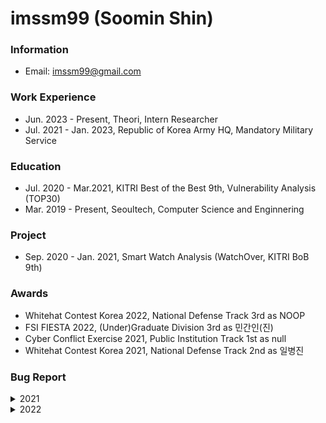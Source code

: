 # imssm99 (Soomin Shin)

### Information

- Email: imssm99@gmail.com

### Work Experience

- Jun. 2023 - Present, Theori, Intern Researcher
- Jul. 2021 - Jan. 2023, Republic of Korea Army HQ, Mandatory Military Service


### Education

- Jul. 2020 - Mar.2021, KITRI Best of the Best 9th, Vulnerability Analysis (TOP30)
- Mar. 2019 - Present, Seoultech, Computer Science and Enginnering

### Project

- Sep. 2020 - Jan. 2021, Smart Watch Analysis (WatchOver, KITRI BoB 9th)

### Awards

- Whitehat Contest Korea 2022, National Defense Track 3rd as NOOP
- FSI FIESTA 2022, (Under)Graduate Division 3rd as 민간인(진)
- Cyber Conflict Exercise 2021, Public Institution Track 1st as null
- Whitehat Contest Korea 2021, National Defense Track 2nd as 일병진

### Bug Report
<details>
  <summary>2021</summary>
  
- CVE-2021-25424 (SVE-2021-19928)
  - Improper Bluetooth pairing mode in Tizen device (WatchOver, KITRI BoB 9th)
- CVE-2021-25433 (SVE-2021-19702)
  - Improper authorization vulnerability in Tizen factory reset policy (WatchOver, KITRI BoB 9th)
- CVE-2021-25434 (SVE-2021-19703)
  - Improper input validation vulnerability in Tizen bootloader (WatchOver, KITRI BoB 9th)
- CVE-2021-25435 (SVE-2021-19705)
  - Improper input validation vulnerability in Tizen bootloader (WatchOver, KITRI BoB 9th)
- CVE-2021-25436 (SVE-2021-19310)
  - Improper file validation vulnerability in Tizen FOTA service (WatchOver, KITRI BoB 9th)
- CVE-2021-25437 (SVE-2021-19311)
  - Improper access control vulnerability in Tizen FOTA service (WatchOver, KITRI BoB 9th)
- NBB-1718
  - https://bugbounty.naver.com/ko/halloffame_2021
  
</details>

<details>
  <summary>2022</summary>
  
- NBB-2435
  - https://bugbounty.naver.com/ko/halloffame_2022

</details>
